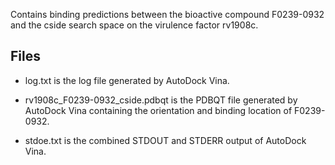 Contains binding predictions between the bioactive compound F0239-0932 and the cside search space on the virulence factor rv1908c.

## Files

- log.txt is the log file generated by AutoDock Vina.

- rv1908c_F0239-0932_cside.pdbqt is the PDBQT file generated by AutoDock Vina containing the orientation and binding location of F0239-0932.

- stdoe.txt is the combined STDOUT and STDERR output of AutoDock Vina.

